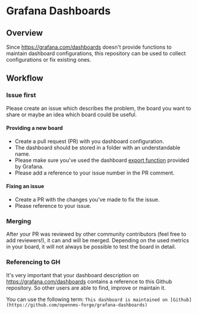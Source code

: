 # Grafana Dashboards

## Overview

Since https://grafana.com/dashboards doesn't provide functions to maintain dashboard configurations,
this repository can be used to collect configurations or fix existing ones.

## Workflow

### Issue first

Please create an issue which describes the problem, the board you want to share or maybe an idea which board could be useful.

#### Providing a new board

* Create a pull request (PR) with you dashboard configuration.
* The dashboard should be stored in a folder with an understandable name.
* Please make sure you've used the dashboard [export function](http://docs.grafana.org/reference/export_import/) provided by Grafana.
* Please add a reference to your issue number in the PR comment.

#### Fixing an issue

* Create a PR with the changes you've made to fix the issue.
* Please reference to your issue.

### Merging

After your PR was reviewed by other community contributors (feel free to add reviewers!), it can and will be merged.
Depending on the used metrics in your board, it will not always be possible to test the board in detail.

### Referencing to GH

It's very important that your dashboard description on https://grafana.com/dashboards contains a reference to this Github repository. So other users are able to find, improve or maintain it.

You can use the following term:
`This dashboard is maintained on [Github](https://github.com/opennms-forge/grafana-dashboards)`
